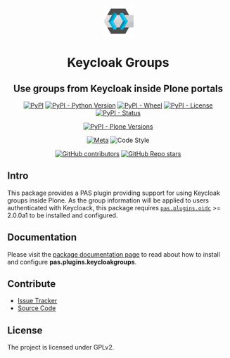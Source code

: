 <div align="center"><img alt="logo" src="https://github.com/collective/pas.plugins.keycloakgroups/blob/main/docs/_static/icon.png" width="70" /></div>

<h1 align="center">Keycloak Groups</h1>
<h2 align="center">Use groups from Keycloak inside Plone portals</h2>

<div align="center">

[![PyPI](https://img.shields.io/pypi/v/pas.plugins.keycloakgroups)](https://pypi.org/project/pas.plugins.keycloakgroups/)
[![PyPI - Python Version](https://img.shields.io/pypi/pyversions/pas.plugins.keycloakgroups)](https://pypi.org/project/pas.plugins.keycloakgroups/)
[![PyPI - Wheel](https://img.shields.io/pypi/wheel/pas.plugins.keycloakgroups)](https://pypi.org/project/pas.plugins.keycloakgroups/)
[![PyPI - License](https://img.shields.io/pypi/l/pas.plugins.keycloakgroups)](https://pypi.org/project/pas.plugins.keycloakgroups/)
[![PyPI - Status](https://img.shields.io/pypi/status/pas.plugins.keycloakgroups)](https://pypi.org/project/pas.plugins.keycloakgroups/)


[![PyPI - Plone Versions](https://img.shields.io/pypi/frameworkversions/plone/pas.plugins.keycloakgroups)](https://pypi.org/project/pas.plugins.keycloakgroups/)

[![Meta](https://github.com/collective/pas.plugins.keycloakgroups/actions/workflows/meta.yml/badge.svg)](https://github.com/collective/pas.plugins.keycloakgroups/actions/workflows/meta.yml)
![Code Style](https://img.shields.io/badge/Code%20Style-Black-000000)

[![GitHub contributors](https://img.shields.io/github/contributors/collective/pas.plugins.keycloakgroups)](https://github.com/collective/pas.plugins.keycloakgroups)
[![GitHub Repo stars](https://img.shields.io/github/stars/collective/pas.plugins.keycloakgroups?style=social)](https://github.com/collective/pas.plugins.keycloakgroups)

</div>

## Intro

This package provides a PAS plugin providing support for using Keycloak groups inside Plone.
As the group information will be applied to users authenticated with Keycloack, this package requires [`pas.plugins.oidc`](https://github.com/collective/pas.plugins.oidc) >= 2.0.0a1 to be installed and configured.

## Documentation

Please visit the [package documentation page](https://collective.github.io/pas.plugins.keycloakgroups) to read about how to install and configure **pas.plugins.keycloakgroups**.

## Contribute

- [Issue Tracker](https://github.com/collective/pas.plugins.keycloakgroups/issues)
- [Source Code](https://github.com/collective/pas.plugins.keycloakgroups/)

## License

The project is licensed under GPLv2.
